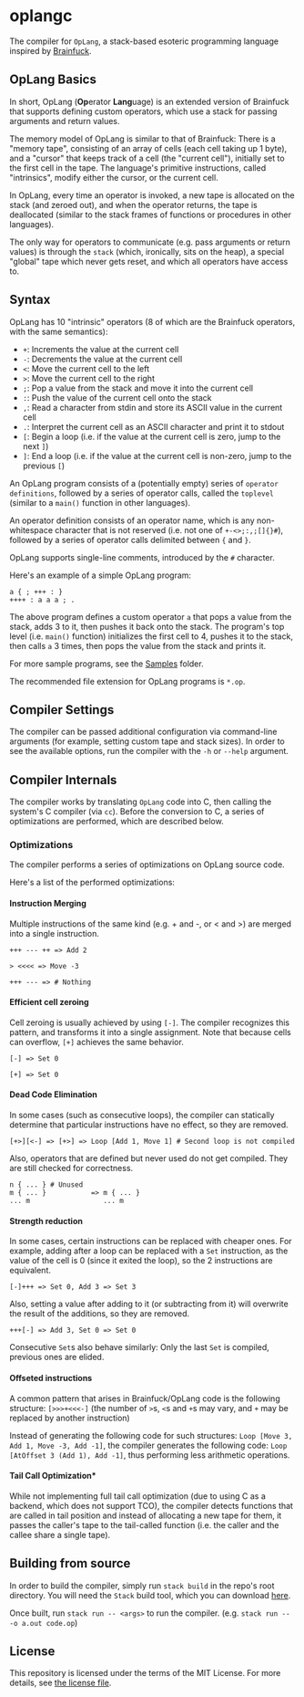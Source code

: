 # oplangc

The compiler for `OpLang`, a stack-based esoteric programming language inspired by [Brainfuck](https://en.wikipedia.org/wiki/Brainfuck).

## OpLang Basics

In short, OpLang (**Op**erator **Lang**uage) is an extended version of Brainfuck that supports defining custom operators, which use a stack for passing arguments and return values.

The memory model of OpLang is similar to that of Brainfuck: There is a "memory tape", consisting of an array of cells (each cell taking up 1 byte), and a "cursor" that keeps track of a cell (the "current cell"), initially set to the first cell in the tape.
The language's primitive instructions, called "intrinsics", modify either the cursor, or the current cell.

In OpLang, every time an operator is invoked, a new tape is allocated on the stack (and zeroed out), and when the operator returns, the tape is deallocated (similar to  the stack frames of functions or procedures in other languages).

The only way for operators to communicate (e.g. pass arguments or return values) is through the `stack` (which, ironically, sits on the heap), a special "global" tape which never gets reset, and which all operators have access to.

## Syntax

OpLang has 10 "intrinsic" operators (8 of which are the Brainfuck operators, with the same semantics):

* `+`: Increments the value at the current cell
* `-`: Decrements the value at the current cell
* `<`: Move the current cell to the left
* `>`: Move the current cell to the right
* `;`: Pop a value from the stack and move it into the current cell
* `:`: Push the value of the current cell onto the stack
* `,`: Read a character from stdin and store its ASCII value in the current cell
* `.`: Interpret the current cell as an ASCII character and print it to stdout
* `[`: Begin a loop (i.e. if the value at the current cell is zero, jump to the next `]`)
* `]`: End a loop (i.e. if the value at the current cell is non-zero, jump to the previous `[`)

An OpLang program consists of a (potentially empty) series of `operator definitions`, followed by a series of operator calls, called the `toplevel` (similar to a `main()` function in other languages).

An operator definition consists of an operator name, which is any non-whitespace character that is not reserved (i.e. not one of `+-<>;:,;[]{}#`), followed by a series of operator calls delimited between `{` and `}`.

OpLang supports single-line comments, introduced by the `#` character.

Here's an example of a simple OpLang program:

```op
a { ; +++ : }
++++ : a a a ; .
```

The above program defines a custom operator `a` that pops a value from the stack, adds 3 to it, then pushes it back onto the stack.
The program's top level (i.e. `main()` function) initializes the first cell to 4, pushes it to the stack, then calls `a` 3 times, then pops the value from the stack and prints it.

For more sample programs, see the [Samples](Samples/) folder.

The recommended file extension for OpLang programs is `*.op`.

## Compiler Settings

The compiler can be passed additional configuration via command-line arguments (for example, setting custom tape and stack sizes). In order to see the available options, run the compiler with the `-h` or `--help` argument.

## Compiler Internals

The compiler works by translating `OpLang` code into C, then calling the system's C compiler (via `cc`).
Before the conversion to C, a series of optimizations are performed, which are described below.

### Optimizations

The compiler performs a series of optimizations on OpLang source code.

Here's a list of the performed optimizations:

#### Instruction Merging

Multiple instructions of the same kind (e.g. + and -, or < and >) are merged into a single instruction.

```op
+++ --- ++ => Add 2

> <<<< => Move -3

+++ --- => # Nothing
```

#### Efficient cell zeroing

Cell zeroing is usually achieved by using `[-]`.
The compiler recognizes this pattern, and transforms it into a single assignment.
Note that because cells can overflow, `[+]` achieves the same behavior.

```op
[-] => Set 0

[+] => Set 0
```

#### Dead Code Elimination

In some cases (such as consecutive loops), the compiler can statically determine that particular instructions have no effect, so they are removed.

```op
[+>][<-] => [+>] => Loop [Add 1, Move 1] # Second loop is not compiled
```

Also, operators that are defined but never used do not get compiled.
They are still checked for correctness.

```op
n { ... } # Unused
m { ... }           => m { ... }
... m                  ... m
```

#### Strength reduction

In some cases, certain instructions can be replaced with cheaper ones.
For example, adding after a loop can be replaced with a `Set` instruction, as the value of the cell is 0 (since it exited the loop), so the 2 instructions are equivalent.

```op
[-]+++ => Set 0, Add 3 => Set 3
```

Also, setting a value after adding to it (or subtracting from it) will overwrite the result of the additions, so they are removed.

```op
+++[-] => Add 3, Set 0 => Set 0
```

Consecutive `Set`s also behave similarly: Only the last `Set` is compiled, previous ones are elided.

#### Offseted instructions

A common pattern that arises in Brainfuck/OpLang code is the following structure: `[>>>+<<<-]` (the number of `>`s, `<`s and `+`s may vary, and `+` may be replaced by another instruction)

Instead of generating the following code for such structures: `Loop [Move 3, Add 1, Move -3, Add -1]`, the compiler generates the following code: `Loop [AtOffset 3 (Add 1), Add -1]`, thus performing less arithmetic operations.

#### Tail Call Optimization*

While not implementing full tail call optimization (due to using C as a backend, which does not support TCO), the compiler detects functions that are called in tail position and instead of allocating a new tape for them, it passes the caller's tape to the tail-called function (i.e. the caller and the callee share a single tape).

## Building from source

In order to build the compiler, simply run `stack build` in the repo's root directory. You will need the `Stack` build tool, which you can download [here](https://docs.haskellstack.org/en/stable/README/).

Once built, run `stack run -- <args>` to run the compiler. (e.g. `stack run -- -o a.out code.op`)

## License

This repository is licensed under the terms of the MIT License.
For more details, see [the license file](LICENSE.txt).